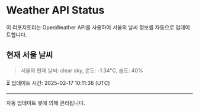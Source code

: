 
# Weather API Status

이 리포지토리는 OpenWeather API를 사용하여 서울의 날씨 정보를 자동으로 업데이트합니다.

## 현재 서울 날씨
> 서울의 현재 날씨: clear sky, 온도: -1.34°C, 습도: 40%

⏳ 업데이트 시간: 2025-02-17 10:11:36 (UTC)

---
자동 업데이트 봇에 의해 관리됩니다.
